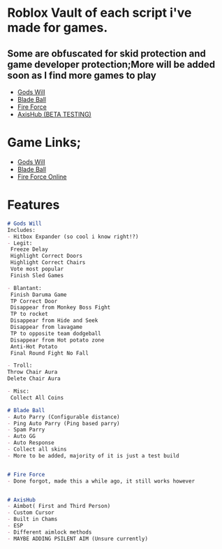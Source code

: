 # Roblox Vault of each script i've made for games.

## Some are obfuscated for skid protection and game developer protection;More will be added soon as I find more games to play

- [Gods Will](https://github.com/Aegians/Gods-Will)
- [Blade Ball](https://github.com/Aegians/Bladez)
- [Fire Force](https://github.com/Aegians/Fire-Force)
- [AxisHub (BETA TESTING)](https://github.com/Aegians/AxisHub)


# Game Links;
- [Gods Will](https://www.roblox.com/games/12826178482/MOVIE-GAMEMODE-GIFTING-GODS-WILL?AssetId=12826178482)
- [Blade Ball](https://www.roblox.com/games/13772394625/Blade-Ball?AssetId=13772394625)
- [Fire Force Online](https://www.roblox.com/games/7390824960/ADOLLA-UPDATE-Fire-Force-Online)


# Features
 ```markdown
# Gods Will
Includes:
- Hitbox Expander (so cool i know right!?)
- Legit:
  Freeze Delay
  Highlight Correct Doors
  Highlight Correct Chairs
  Vote most popular
  Finish Sled Games

- Blantant:
  Finish Daruma Game
  TP Correct Door
  Disappear from Monkey Boss Fight
  TP to rocket
  Disappear from Hide and Seek
  Disappear from lavagame
  TP to opposite team dodgeball
  Disappear from Hot potato zone
  Anti-Hot Potato
  Final Round Fight No Fall

- Troll:
 Throw Chair Aura
 Delete Chair Aura

- Misc:
  Collect All Coins

# Blade Ball
- Auto Parry (Configurable distance)
- Ping Auto Parry (Ping based parry)
- Spam Parry
- Auto GG
- Auto Response
- Collect all skins
- More to be added, majority of it is just a test build


# Fire Force
- Done forgot, made this a while ago, it still works however


# AxisHub
- Aimbot( First and Third Person)
- Custom Cursor
- Built in Chams
- ESP
- Different aimlock methods
- MAYBE ADDING PSILENT AIM (Unsure currently)





  
